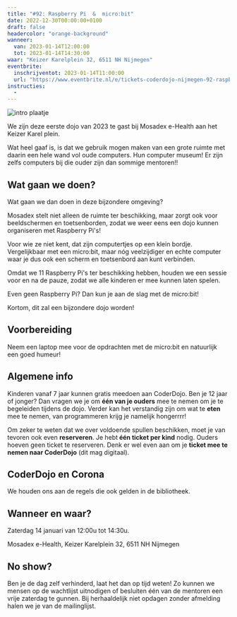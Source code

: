 ```yaml
---
title: "#92: Raspberry Pi  &  micro:bit"
date: 2022-12-30T00:00:00+0100
draft: false
headercolor: "orange-background"
wanneer: 
  van: 2023-01-14T12:00:00
  tot: 2023-01-14T14:30:00
waar: "Keizer Karelplein 32, 6511 NH Nijmegen"
eventbrite:
  inschrijventot: 2023-01-14T11:00:00
  url: "https://www.eventbrite.nl/e/tickets-coderdojo-nijmegen-92-raspberry-pi-microbit-500781339467"
instructies:
  - 
---
```


![intro plaatje](https://img.evbuc.com/https%3A%2F%2Fcdn.evbuc.com%2Fimages%2F415813589%2F187233351803%2F1%2Foriginal.20221230-141918?h=200&w=450&auto=format%2Ccompress&q=75&sharp=10&rect=0%2C0%2C2160%2C1080&s=37092edf51d5a4124d5977c8442aa326)



W﻿e zijn deze eerste dojo van 2023 te gast bij Mosadex e-Health aan het Keizer Karel plein.

<!--more-->



W﻿at heel gaaf is, is dat we gebruik mogen maken van een grote ruimte met daarin een hele wand vol oude computers. Hun computer museum! Er zijn zelfs computers bij die ouder zijn dan sommige mentoren!!
## Wat gaan we doen?

W﻿at gaan we dan doen in deze bijzondere omgeving?

Mosadex stelt niet alleen de ruimte ter beschikking, maar zorgt ook voor beeldschermen en toetsenborden, zodat we weer eens een dojo kunnen organiseren met Raspberry Pi's!

Voor wie ze niet kent, dat zijn computertjes op een klein bordje. Vergelijkbaar met een micro:bit, maar nóg veelzijdiger en echte computer waar je dus ook een scherm en toetsenbord aan kunt verbinden.

O﻿mdat we 11 Raspberry Pi's ter beschikking hebben, houden we een sessie voor en na de pauze, zodat we alle kinderen er mee kunnen laten spelen.

Even geen Raspberry Pi? Dan kun je aan de slag met de micro:bit!

K﻿ortom, dit zal een bijzondere dojo worden!
## Voorbereiding

Neem een laptop mee voor de opdrachten met de micro:bit en natuurlijk een goed humeur!
## Algemene info

Kinderen vanaf 7 jaar kunnen gratis meedoen aan CoderDojo. Ben je 12 jaar of jonger? Dan vragen we je om <strong>één van je ouders</strong> mee te nemen om je te begeleiden tijdens de dojo. Verder kan het verstandig zijn om wat te <strong>eten</strong> mee te nemen, van programmeren krijg je namelijk hongerrrr!

Om zeker te weten dat we over voldoende spullen beschikken, moet je van tevoren ook even <strong>reserveren</strong>. Je hebt<strong> één ticket per kind</strong> nodig. Ouders hoeven geen ticket te reserveren. Denk er wel even aan om je <strong>ticket mee te nemen naar CoderDojo</strong> (dit mag digitaal).
## CoderDojo en Corona

We houden ons aan de regels die ook gelden in de bibliotheek.
## Wanneer en waar?

Zaterdag 14 januari van 12:00u tot 14:30u. 

Mosadex e-Health, Keizer Karelplein 32, 6511 NH Nijmegen
## No show?

Ben je de dag zelf verhinderd, laat het dan op tijd weten! Zo kunnen we mensen op de wachtlijst uitnodigen of besluiten één van de mentoren een vrije zaterdag te gunnen. Bij herhaaldelijk niet opdagen zonder afmelding halen we je van de mailinglijst.